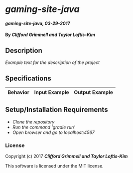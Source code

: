 # _gaming-site-java_

#### _gaming-site-java, 03-29-2017_

#### By _**Clifford Grimmell and Taylor Loftis-Kim**_

## Description
_Example text for the description of the project_


## Specifications

| Behavior                   | Input Example     | Output Example    |
| -------------------------- | -----------------:| -----------------:|



## Setup/Installation Requirements

* _Clone the repository_
* _Run the command 'gradle run'_
* _Open browser and go to localhost:4567_


### License

Copyright (c) 2017 **_Clifford Grimmell and Taylor Loftis-Kim_**

This software is licensed under the MIT license.
